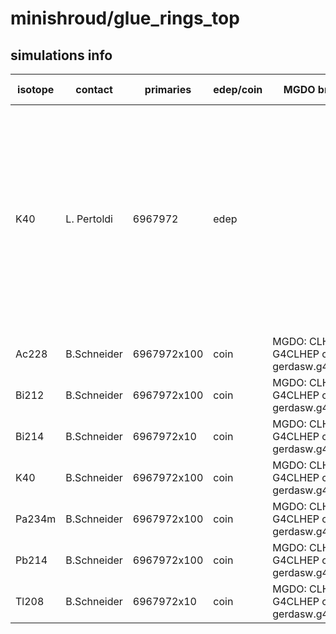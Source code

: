 # minishroud/glue_rings_top

## simulations info

| isotope | contact     | primaries | edep/coin | MGDO branch/commit | MaGe branch/commmit | notes   |
| ------- | ----------- | --------- | --------- | ------------------ | --------------------| ------- |
| K40     | L. Pertoldi | 6967972   | edep      |                    |                     | The number of primaries is calculated such that if you put together *all* the five parts in the minishroud volume (i.e. tops, bottoms, tubs, glue_rings_bottom and glue_rings_top) you get 1E08 primaries uniformly distributed all over the complete volume |
| Ac228   | B.Schneider | 6967972x100| coin     | MGDO: CLHEP Version: G4CLHEP container: gerdasw.g4.10.3_v2.1.sqsh | | |
| Bi212   | B.Schneider | 6967972x100| coin     | MGDO: CLHEP Version: G4CLHEP container: gerdasw.g4.10.3_v2.1.sqsh | | |
| Bi214   | B.Schneider | 6967972x10 | coin     | MGDO: CLHEP Version: G4CLHEP container: gerdasw.g4.10.3_v2.1.sqsh | | |
| K40     | B.Schneider | 6967972x100| coin     | MGDO: CLHEP Version: G4CLHEP container: gerdasw.g4.10.3_v2.1.sqsh | | |
| Pa234m  | B.Schneider | 6967972x100| coin     | MGDO: CLHEP Version: G4CLHEP container: gerdasw.g4.10.3_v2.1.sqsh | | |
| Pb214   | B.Schneider | 6967972x100| coin     | MGDO: CLHEP Version: G4CLHEP container: gerdasw.g4.10.3_v2.1.sqsh | | |
| Tl208   | B.Schneider | 6967972x10 | coin     | MGDO: CLHEP Version: G4CLHEP container: gerdasw.g4.10.3_v2.1.sqsh | | |
